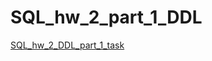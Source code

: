# SQL_hw_2_part_1_DDL

[SQL_hw_2_DDL_part_1_task](https://docs.google.com/document/d/1FbW6HRhK36-mjP8i9rCk1764koh1NuuwBhkBF6TJKXY/edit)